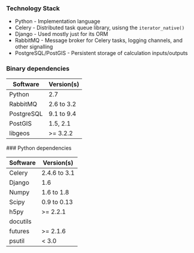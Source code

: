 ### Technology Stack

* Python - Implementation language
* Celery - Distributed task queue library, usisng the `iterator_native()`
* Django - Used mostly just for its ORM
* RabbitMQ - Message broker for Celery tasks, logging channels, and other signalling
* PostgreSQL/PostGIS - Persistent storage of calculation inputs/outputs

### Binary dependencies

Software  | Version(s)
--------- | ----------
Python | 2.7
RabbitMQ | 2.6 to 3.2
PostgreSQL | 9.1 to 9.4
PostGIS | 1.5, 2.1
libgeos | >= 3.2.2


### Python dependencies

Software  | Version(s)
--------- | -----------
Celery | 2.4.6 to 3.1
Django | 1.6
Numpy | 1.6 to 1.8
Scipy | 0.9 to 0.13
h5py | >= 2.2.1
docutils |
futures | >= 2.1.6
psutil | < 3.0
